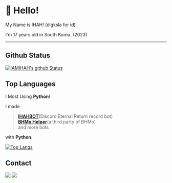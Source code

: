 # 👋 Hello!

My Name is IHAH! (dlgksla for id)

I'm 17 years old in South Korea. (2023)

---

## Github Status
[![IAMIHAH's github Status](https://github-readme-stats.vercel.app/api?username=IAMIHAH&show_icons=true&theme=radical)](https://github.com/IAMIHAH)

## Top Languages
I Most Using **Python**!

I made
> [**IHAHBOT**](https://ihah.me/bot)(Discord Eternal Return record bot)<br>
> [**BHMo Helper**](https://bpmo.xyz)(a third party of BHMo)<br>
> and more bots

with **Python**.

[![Top Langs](https://github-readme-stats.vercel.app/api/top-langs/?username=IAMIHAH&layout=compact)](https://github.com/IAMIHAH)

## Contact
![](https://img.shields.io/badge/ihah%233559-5865F2?style=flat-square&logo=discord&logoColor=white)
<a href="mailto:op@ihah.me"><img src = "https://img.shields.io/badge/mail-EA4335?style=flat-square&logo=gmail&logoColor=white" /></a>
